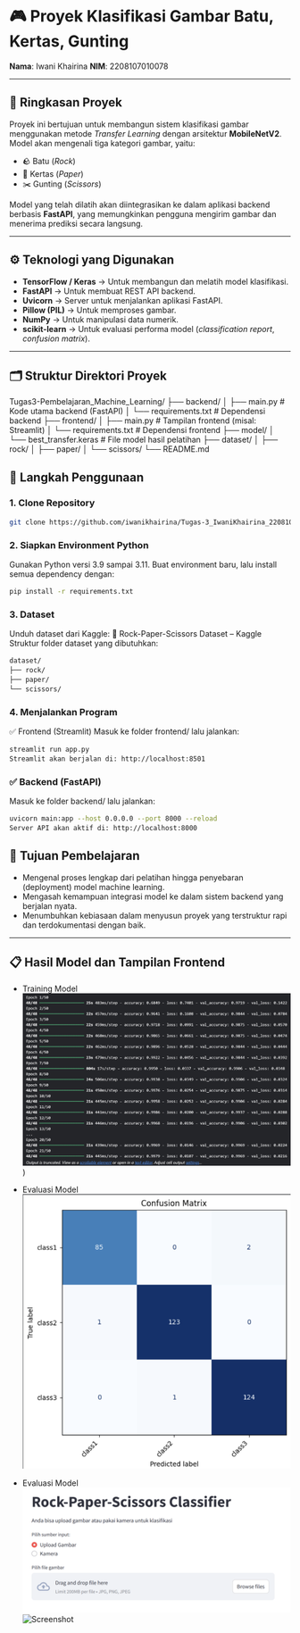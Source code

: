 # 🎮 Proyek Klasifikasi Gambar Batu, Kertas, Gunting

**Nama**: Iwani Khairina
**NIM**: 2208107010078

---

## 📝 Ringkasan Proyek

Proyek ini bertujuan untuk membangun sistem klasifikasi gambar menggunakan metode *Transfer Learning* dengan arsitektur **MobileNetV2**. Model akan mengenali tiga kategori gambar, yaitu:

* 🪨 Batu (*Rock*)
* 📄 Kertas (*Paper*)
* ✂️ Gunting (*Scissors*)

Model yang telah dilatih akan diintegrasikan ke dalam aplikasi backend berbasis **FastAPI**, yang memungkinkan pengguna mengirim gambar dan menerima prediksi secara langsung.

---

## ⚙️ Teknologi yang Digunakan

* **TensorFlow / Keras** → Untuk membangun dan melatih model klasifikasi.
* **FastAPI** → Untuk membuat REST API backend.
* **Uvicorn** → Server untuk menjalankan aplikasi FastAPI.
* **Pillow (PIL)** → Untuk memproses gambar.
* **NumPy** → Untuk manipulasi data numerik.
* **scikit-learn** → Untuk evaluasi performa model (*classification report*, *confusion matrix*).

---

## 🗂️ Struktur Direktori Proyek
Tugas3-Pembelajaran_Machine_Learning/
├── backend/
│ ├── main.py # Kode utama backend (FastAPI)
│ └── requirements.txt # Dependensi backend
├── frontend/
│ ├── main.py # Tampilan frontend (misal: Streamlit)
│ └── requirements.txt # Dependensi frontend
├── model/
│ └── best_transfer.keras # File model hasil pelatihan
├── dataset/
│ ├── rock/
│ ├── paper/
│ └── scissors/
└── README.md

## 🚀 Langkah Penggunaan

### 1. Clone Repository

```bash
git clone https://github.com/iwanikhairina/Tugas-3_IwaniKhairina_2208107010078
```

### 2. Siapkan Environment Python
Gunakan Python versi 3.9 sampai 3.11.
Buat environment baru, lalu install semua dependency dengan:
```bash
pip install -r requirements.txt
```

### 3. Dataset
Unduh dataset dari Kaggle:
🔗 Rock-Paper-Scissors Dataset – Kaggle
Struktur folder dataset yang dibutuhkan:
```bash
dataset/
├── rock/
├── paper/
└── scissors/
```

### 4. Menjalankan Program
✅ Frontend (Streamlit)
Masuk ke folder frontend/ lalu jalankan:
```bash
streamlit run app.py
Streamlit akan berjalan di: http://localhost:8501
```

### ✅ Backend (FastAPI)
Masuk ke folder backend/ lalu jalankan:
```bash
uvicorn main:app --host 0.0.0.0 --port 8000 --reload
Server API akan aktif di: http://localhost:8000
```

## 🎯 Tujuan Pembelajaran

- Mengenal proses lengkap dari pelatihan hingga penyebaran (deployment) model machine learning.
- Mengasah kemampuan integrasi model ke dalam sistem backend yang berjalan nyata.
- Menumbuhkan kebiasaan dalam menyusun proyek yang terstruktur rapi dan terdokumentasi dengan baik.
---

## 📋 Hasil Model dan Tampilan Frontend

- Training Model <br>
![Screenshot](images/Screenshot-training-model.png))

- Evaluasi Model <br>
![Screenshot](images/Screenshot-hasil-evaluasi-model.png)

- Evaluasi Model <br>
![Screenshot](images/Screenshot-streamlit.png) <br>
![Screenshot](images/Screenshot-tangan-(2).png)


